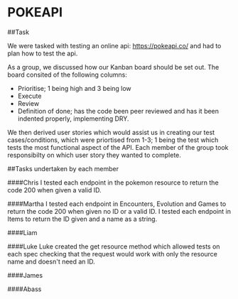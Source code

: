# POKEAPI
##Task

We were tasked with testing an online api: <https://pokeapi.co/> and had to plan how to test the api.

As a group, we discussed how our Kanban board should be set out. The board consited of the following columns:

* Prioritise; 1 being high and 3 being low
* Execute
* Review
* Definition of done; has the code been peer reviewed and has it been indented properly, implementing DRY.

We then derived user stories which would assist us in creating our test cases/conditions, which were priortised from 1-3; 1 being the test which tests the most functional aspect of the API. Each member of the group took responsibilty on which user story they wanted to complete.

##Tasks undertaken by each member

####Chris 
I tested each endpoint in the pokemon resource to return the code 200 when given a valid ID.


####Martha
I tested each endpoint in Encounters, Evolution and Games to return the code 200 when given no ID or a valid ID.
I tested each endpoint in Items to return the ID given and a name as a string.

####Liam

####Luke
Luke created the get resource method which allowed tests on each spec checking that the request would work with only the resource name and doesn't need an ID.

####James

####Abass